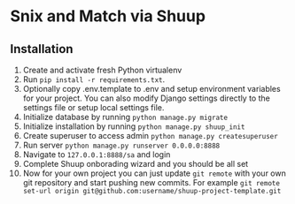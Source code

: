 # Snix and Match via Shuup

## Installation

1. Create and activate fresh Python virtualenv
2. Run `pip install -r requirements.txt`.
3. Optionally copy .env.template to .env and setup environment variables for your project.
   You can also modify Django settings directly to the settings file or setup local settings file.
4. Initialize database by running `python manage.py migrate`
5. Initialize installation by running `python manage.py shuup_init`
6. Create superuser to access admin `python manage.py createsuperuser`
7. Run server `python manage.py runserver 0.0.0.0:8888`
8. Navigate to `127.0.0.1:8888/sa` and login
9. Complete Shuup onborading wizard and you should be all set
10. Now for your own project you can just update ``git remote`` with your
    own git repository and start pushing new commits. For example
    ``git remote set-url origin git@github.com:username/shuup-project-template.git``
